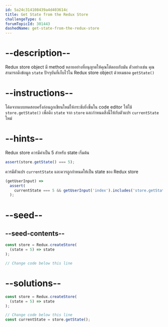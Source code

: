 ```yaml
---
id: 5a24c314108439a4d403614c
title: Get State from the Redux Store
challengeType: 6
forumTopicId: 301443
dashedName: get-state-from-the-redux-store
---
```


# --description--

Redux store object มี method หลายอย่างที่อนุญาตให้คุณโต้ตอบกับมัน ตัวอย่างเช่น คุณสามารถดึงข้อมูล `state` ปัจจุบันที่เก็บไว้ใน Redux store object ด้วยเมธอด `getState()`

# --instructions--

โค้ดจากแบบทดสอบครั้งก่อนถูกเขียนใหม่ให้กระชับยิ่งขึ้นใน code editor ให้ใช้ `store.getState()` เพื่อดึง `state` จาก `store` และกำหนดสิ่งนี้ให้กับตัวแปร `currentState` ใหม่

# --hints--

Redux store ควรมีค่าเป็น 5 สำหรับ state เริ่มต้น

```js
assert(store.getState() === 5);
```

ควรมีตัวแปร `currentState` และควรถูกกำหนดให้เป็น state ของ Redux store

```js
(getUserInput) =>
  assert(
    currentState === 5 && getUserInput('index').includes('store.getState()')
  );
```

# --seed--

## --seed-contents--

```js
const store = Redux.createStore(
  (state = 5) => state
);

// Change code below this line
```

# --solutions--

```js
const store = Redux.createStore(
  (state = 5) => state
);

// Change code below this line
const currentState = store.getState();
```
